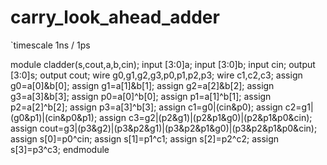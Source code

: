 # carry_look_ahead_adder


`timescale 1ns / 1ps


module cladder(s,cout,a,b,cin);
input [3:0]a;
input [3:0]b;
input cin;
output [3:0]s;
output cout;
wire g0,g1,g2,g3,p0,p1,p2,p3;
wire c1,c2,c3;
assign g0=a[0]&b[0];
assign g1=a[1]&b[1];
assign g2=a[2]&b[2];
assign g3=a[3]&b[3];
assign p0=a[0]^b[0];
assign p1=a[1]^b[1];
assign p2=a[2]^b[2];
assign p3=a[3]^b[3];
assign c1=g0|(cin&p0);
assign c2=g1|(g0&p1)|(cin&p0&p1);
assign c3=g2|(p2&g1)|(p2&p1&g0)|(p2&p1&p0&cin);
assign cout=g3|(p3&g2)|(p3&p2&g1)|(p3&p2&p1&g0)|(p3&p2&p1&p0&cin);
assign s[0]=p0^cin;
assign s[1]=p1^c1;
assign s[2]=p2^c2;
assign s[3]=p3^c3;
endmodule


